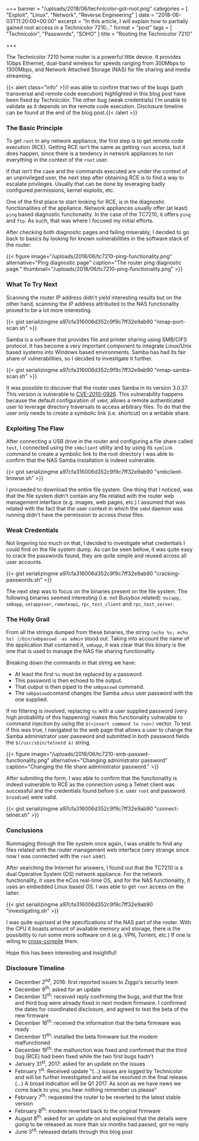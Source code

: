 +++
banner = "/uploads/2018/06/technicolor-got-root.png"
categories = [ "Exploit", "Linux", "Network", "Reverse Engineering" ]
date = "2018-06-03T11:20:00+00:00"
excerpt = "In this article, I will explain how to partially gained root access in a Technicolor 7210..."
format = "post"
tags = [ "Technicolor", "Passwords", "SOHO" ]
title = "Rooting the Technicolor 7210"

+++

The Technicolor 7210 home router is a powerful little device. It provides 1Gbps Ethernet, dual-band wireless for speeds ranging from 300Mbps to 1300Mbps, and Network Attached Storage (NAS) for file sharing and media streaming.

<!--more-->

{{< alert class="info" >}}I was able to confirm that two of the bugs (path transversal and remote code execution) highlighted in this blog post have been fixed by Technicolor. The other bug (weak credentials) I'm unable to validate as it depends on the remote code execution. Disclosure timeline can be found at the end of the blog post.{{< /alert >}}

### The Basic Principle

To get `root` in any network appliance, the first step is to get remote code execution (RCE). Getting RCE isn't the same as getting `root` access, but it does happen, since there is a tendency in network appliances to run everything in the context of the `root` user.

If that isn't the case and the commands executed are under the context of an unprivileged user, the next step after obtaining RCE is to find a way to escalate privileges. Usually that can be done by leveraging badly configured permissions, kernel exploits, etc.

<div class="row">
  <div class="col-md-7 col-sm-6">
    <p>One of the first place to start looking for RCE, is in the diagnostic functionalities of the appliance. Network appliances usually offer (at least) <code>ping</code> based diagnostic functionality. In the case of the TC7210, it offers <code>ping</code> and <code>ftp</code>. As such, that was where I focused my initial efforts.</p>
    <p>After checking both diagnostic pages and failing miserably, I decided to go back to basics by looking for known vulnerabilities in the software stack of the router.</p>
  </div>
  <div class="col-md-5 col-sm-6">
  {{< figure image="/uploads/2018/06/tc7210-ping-functionality.png" alternative="Ping diagnostic page" caption="The router ping diagnostic page." thumbnail="/uploads/2018/06/tc7210-ping-functionality.png" >}}
  </div>
</div>

### What To Try Next

Scanning the router IP address didn't yield interesting results but on the other hand, scanning the IP address attributed to the NAS functionality proved to be a lot more interesting.

{{< gist serializingme a97cfa316006d352c9f9c7ff32e9ab90 "nmap-port-scan.sh" >}}

Samba is a software that provides file and printer sharing using SMB/CIFS protocol. It has become a very important component to integrate Linux/Unix based systems into Windows based environments. Samba has had its fair share of vulnerabilities, so I decided to investigate it further.

{{< gist serializingme a97cfa316006d352c9f9c7ff32e9ab90 "nmap-samba-scan.sh" >}}

It was possible to discover that the router uses Samba in its version 3.0.37. This version is vulnerable to [CVE-2010-0926][1]. This vulnerability happens because the default configuration of `smbd`, allows a remote authenticated user to leverage directory traversals to access arbitrary files. To do that the user only needs to create a symbolic link (i.e. shortcut) on a writable share.

### Exploiting The Flaw

After connecting a USB drive in the router and configuring a file share called `test`, I connected using the `smbclient` utility and by using its `symlink` command to create a symbolic link to the root directory I was able to confirm that the NAS Samba installation is indeed vulnerable.

{{< gist serializingme a97cfa316006d352c9f9c7ff32e9ab90 "smbclient-browse.sh" >}}

I proceeded to download the entire file system. One thing that I noticed, was that the file system didn't contain any file related with the router web management interface (e.g. images, web pages, etc.) I assumed that was related with the fact that the user context in which the `smbd` daemon was running didn't have the permission to access those files.

### Weak Credentials

Not lingering too much on that, I decided to investigate what credentials I could find on the file system dump. As can be seen bellow, it was quite easy to crack the passwords found, they are quite simple and reused across all user accounts.

{{< gist serializingme a97cfa316006d352c9f9c7ff32e9ab90 "cracking-passwords.sh" >}}

The next step was to focus on the binaries present on the file system. The following binaries seemed interesting (i.e. not Busybox related): `mscapp`, `smbapp`, `setappsver`, `remoteapi`, `rpc_test_client` and `rpc_test_server`.

### The Holly Grail

From all the strings dumped from these binaries, the string `(echo %s; echo %s) |/bin/smbpasswd -as admin` stood out. Taking into account the name of the application that contained it, `smbapp`, it was clear that this binary is the one that is used to manage the NAS file sharing functionality.

Breaking down the commands in that string we have:

* At least the first `%s` must be replaced by a password.
* This password is then echoed to the output.
* That output is then piped to the `smbpasswd` command.
* The `smbpasswd`comand changes the Samba `admin` user password with the one supplied.

If no filtering is involved, replacing `%s` with a user supplied password (very high probability of this happening) makes this functionality vulnerable to command injection by using the `$(<insert command to run>)` vector. To test if this was true, I navigated to the web page that allows a user to change the Samba administrator user password and submitted in both password fields the `$(/usr/sbin/telnetd &)` string.

{{< figure image="/uploads/2018/06/tc7210-smb-passwd-functionality.png" alternative="Changing administrator password" caption="Changing the file share administrator password." >}}

After submiting the form, I was able to confirm that the functionality is indeed vulnerable to RCE as the connection using a Telnet client was successful and the credentials found before (i.e. user `root` and password `broadcom`) were valid.

{{< gist serializingme a97cfa316006d352c9f9c7ff32e9ab90 "connect-telnet.sh" >}}

### Conclusions

Rummaging through the file system once again, I was unable to find any files related with the router management web interface (very strange since now I was connected with the `root` user).

After searching the Internet for answers, I found out that the TC7210 is a dual Operative System (OS) network appliance. For the network functionality, it uses the eCos real-time OS, and for the NAS functionality, it uses an embedded Linux based OS. I was able to get `root` access on the latter.

{{< gist serializingme a97cfa316006d352c9f9c7ff32e9ab90 "investigating.sh" >}}

I was quite suprised at the specifications of the NAS part of the router. With the CPU it boasts amount of available memory and storage, there is the possibility to run some more software on it (e.g. VPN, Torrent, etc.) If one is wiling to [cross-compile][2] them.

Hope this has been interesting and insightful!

### Disclosure Timeline

* December 2<sup>nd</sup>, 2016: first reported issues to Ziggo's security team
* December 9<sup>th</sup>: asked for an update
* December 12<sup>th</sup>: received reply confirming the bugs, and that the first and third bug were already fixed in next modem firmware. I confirmed the dates for coordinated disclosure, and agreed to test the beta of the new firmware
* December 16<sup>th</sup>: received the information that the beta firmware was ready
* December 17<sup>th</sup>: installed the beta firmware but the modem malfunctioned
* December 19<sup>th</sup>: the malfunction was fixed and confirmed that the third bug (RCE) had been fixed while the two first bugs hadn't
* January 31<sup>st</sup>, 2017: asked for an update on the issues
* February 1<sup>st</sup>: Received update "(...) issues are logged by Technicolor and will be further investigated and will be resolved in the final release. (...) A broad indication will be Q1 2017. As soon as we have news we come back to you, you hear nothing remember us please"
* February 7<sup>th</sup>: requested the router to be reverted to the latest stable version
* February 8<sup>th</sup>: modem reverted back to the original firmware
* August 8<sup>th</sup>: asked for an update on  and explained that the details were going to be released as more than six months had passed, got no reply
* June 3<sup>rd</sup>: released details through this blog post

[1]: https://cve.mitre.org/cgi-bin/cvename.cgi?name=CVE-2010-0926 "CVE-2010-0926"
[2]: https://github.com/tch-opensrc/ "Technicolor open source repository for TC7210/TC7230 models"
